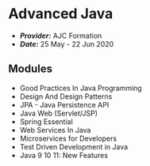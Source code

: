 # Advanced Java
- ***Provider:*** AJC Formation 
- ***Date:*** 25 May - 22 Jun 2020

## Modules
 - Good Practices In Java Programming 
 - Design And Design Patterns 
 - JPA - Java Persistence API
 - Java Web (Servlet/JSP)
 - Spring Essential
 - Web Services In Java
 - Microservices for Developers
 - Test Driven Development in Java
 - Java 9 10 11: New Features
